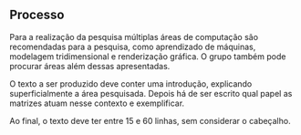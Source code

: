 ## Processo

Para a realização da pesquisa múltiplas áreas de computação são recomendadas
para a pesquisa, como aprendizado de máquinas, modelagem tridimensional e
renderização gráfica. O grupo também pode procurar áreas além dessas
apresentadas.

O texto a ser produzido deve conter uma introdução, explicando superficialmente
a área pesquisada. Depois há de ser escrito qual papel as matrizes atuam nesse
contexto e exemplificar.

Ao final, o texto deve ter entre 15 e 60 linhas, sem considerar o cabeçalho.
